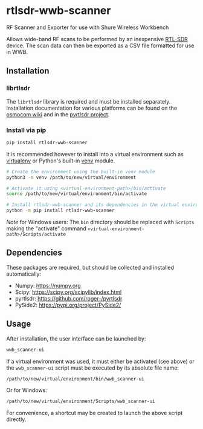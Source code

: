 # rtlsdr-wwb-scanner

RF Scanner and Exporter for use with Shure Wireless Workbench

Allows wide-band RF scans to be performed by an inexpensive [RTL-SDR][osmosdr-wiki] device.
The scan data can then be exported as a CSV file formatted for use in WWB.

## Installation

### librtlsdr

The `librtlsdr` library is required and must be installed separately.
Installation documentation for various platforms can be found on the [osmocom wiki][osmosdr-wiki]
and in the [pyrtlsdr project][pyrtlsdr].

### Install via pip

```bash
pip install rtlsdr-wwb-scanner
```

It is recommended however to install into a virtual environment such as
[virtualenv](https://pypi.org/project/virtualenv/) or Python's built-in
[venv](https://docs.python.org/3.8/library/venv.html) module.


```bash
# Create the environment using the built-in venv module
python3 -m venv /path/to/new/virtual/environment

# Activate it using <virtual-environment-path>/bin/activate
source /path/to/new/virtual/environment/bin/activate

# Install rtlsdr-wwb-scanner and its dependencies in the virtual environment
python -m pip install rtlsdr-wwb-scanner
```

*Note* for Windows users: The `bin` directory should be replaced with `Scripts`
making the "activate" command `<virtual-environment-path>/Scripts/activate`


## Dependencies

These packages are required, but should be collected and installed automatically:

* Numpy: https://numpy.org
* Scipy: https://scipy.org/scipylib/index.html
* pyrtlsdr: https://github.com/roger-/pyrtlsdr
* PySide2: https://pypi.org/project/PySide2/

## Usage

After installation, the user interface can be launched by:

```bash
wwb_scanner-ui
```

If a virtual environment was used, it must either be activated (see above) or
the `wwb_scanner-ui` script must be executed by its absolute file name:

```bash
/path/to/new/virtual/environment/bin/wwb_scanner-ui
```

Or for Windows:

```bash
/path/to/new/virtual/environment/Scripts/wwb_scanner-ui
```

For convenience, a shortcut may be created to launch the above script directly.


[osmosdr-wiki]: http://sdr.osmocom.org/trac/wiki/rtl-sdr
[pyrtlsdr]: https://github.com/roger-/pyrtlsdr
[scipy-install]: http://www.scipy.org/install.html
